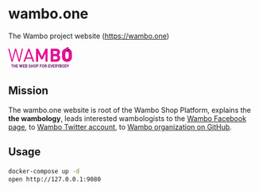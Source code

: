 # wambo.one

The Wambo project website (https://wambo.one)

![Wambo logo](web/assets/images/logo/wambo-logo-with-tag-line-128x128.png)

## Mission

The wambo.one website is root of the Wambo Shop Platform, explains the **the wambology**, leads interested wambologists to the [Wambo Facebook page](https://www.facebook.com/wambo/), to [Wambo Twitter account](https://twitter.com/wambo_co), to [Wambo  organization on GitHub](https://github.com/wambo-co).

## Usage

```bash
docker-compose up -d
open http://127.0.0.1:9080
```
